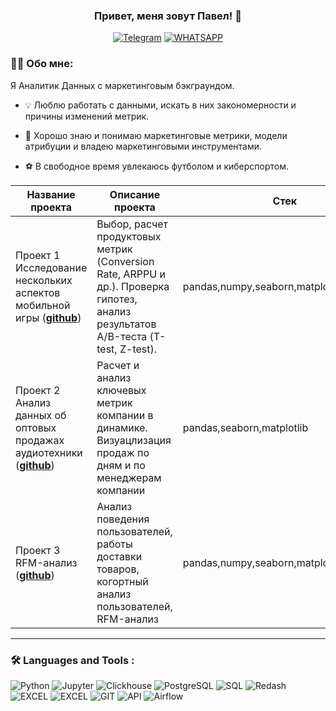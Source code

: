 ### <p align="center">Привет, меня зовут Павел! 👋</p>

<div align="center">

  <a href="">[![Telegram](https://img.shields.io/badge/-Telegram-27A7E7?style=for-the-badge&logo=telegram)](https://t.me/pvlsha333)</a>
  <a href="">[![WHATSAPP](https://img.shields.io/badge/-WHATSAPP-28D146?style=for-the-badge&logo=whatsapp&logoColor=FFFFFF)](https://wa.me/79992255628)</a>

</div>

### :man_technologist: Обо мне:
  Я Аналитик Данных с маркетинговым бэкграундом.
- :bulb: Люблю работать с данными, искать в них закономерности и причины изменений метрик.

- :newspaper: Хорошо знаю и понимаю маркетинговые метрики, модели атрибуции и владею маркетинговыми инструментами.

- :soccer: В свободное время увлекаюсь футболом и киберспортом.


|Название проекта| Описание проекта| Стек|
|----------------|-----------------|-----|
|Проект 1  Исследование нескольких аспектов мобильной игры  (__[github](https://github.com/PashaVeretennikov/project_1)__)|Выбор, расчет продуктовых метрик (Conversion Rate, ARPPU и др.). Проверка гипотез, анализ результатов А/B-теста (T-test, Z-test).|pandas,numpy,seaborn,matplotlib,requests|
|Проект 2 Анализ данных об оптовых продажах аудиотехники  (__[github](https://github.com/PashaVeretennikov/project_2)__)|Расчет и анализ ключевых метрик компании в динамике. Визуацлизация продаж по дням и по менеджерам компании|pandas,seaborn,matplotlib|
|Проект 3 RFM-анализ  (__[github](https://github.com/PashaVeretennikov/project_3)__)|Анализ поведения пользователей, работы доставки товаров, когортный анализ пользователей, RFM-анализ|pandas,numpy,seaborn,matplotlib|



<hr>

###  🛠️ Languages and Tools :  



![Python](https://img.shields.io/badge/-Python-FFF?style=for-the-badge&logo=python)
![Jupyter](https://img.shields.io/badge/-Jupyter_Notebook-FFF?style=for-the-badge&logo=Jupyter)
![Clickhouse](https://img.shields.io/badge/-Clickhouse-FFF?style=for-the-badge&logo=Clickhouse)
![PostgreSQL](https://img.shields.io/badge/-PostgreSQL-FFF?style=for-the-badge&logo=PostgreSQL)
![SQL](https://img.shields.io/badge/-SQL-00A4EF?style=for-the-badge&logo=SQL)
![Redash](https://img.shields.io/badge/-Redash-E44D26?style=for-the-badge&logo=Redash)
![EXCEL](https://img.shields.io/badge/-EXCEL-FF?style=for-the-badge&logo=EXCEL)
![EXCEL](https://img.shields.io/badge/-Google_Sheets-FFF?style=for-the-badge&logo=GoogleSheets)
![GIT](https://img.shields.io/badge/-GIT-FFF?style=for-the-badge&logo=GIT)
![API](https://img.shields.io/badge/-API-FF6600?style=for-the-badge&logo=API)
![Airflow](https://img.shields.io/badge/-Airflow-77DDE7?style=for-the-badge&logo=AIRFLOW)
